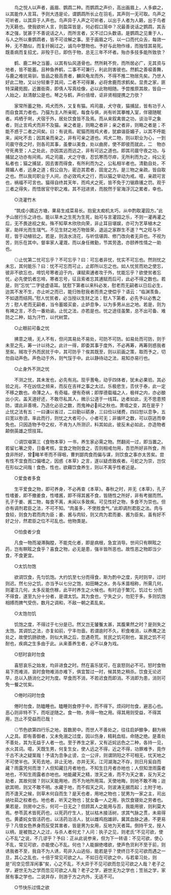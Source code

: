 <!-- { "loadSidebar": true } -->
　　鸟之悦人以声者，画眉、鹦鹉二种。而鹦鹉之声价，高出画眉上，人多癖之，以其能作人言耳。予则大违是论，谓鹦鹉所长止在羽毛，其声则一无可取。鸟声之可听者，以其异于人声也。鸟声异于人声之可听者，以出于人者为人籁，出于鸟者为天籁也。使我欲听人言，则盈耳皆是，何必假口笼中？况最善说话之鹦鹉，其舌本之强，犹甚于不善说话之人，而所言者，又不过口头数语。是鹦鹉之见重于人，与人之所以重鹦鹉者，皆不可诠解之事。至于画眉之巧，以一口而代众舌，每效一种，无不酷似，而复纤婉过之，诚鸟中慧物也。予好与此物作缘，而独怪其易死。既善病而复招尤，非殁于已，即伤于物，总无三年不坏者。殆亦多技多能所致欤？

　　鹤、鹿二种之当蓄，以其有仙风道骨也。然所耗不赀，而所居必广，无其资与地者，皆不能蓄。且种鱼养鹤，二事不可兼行，利此则害彼也。然鹤之善唳善舞，与鹿之难扰易驯，皆品之极高贵者，麟凤龟龙而外，不得不推二物居先矣。乃世人好此二物，又以分轻重于其间，二者不可得兼，必将舍鹿而求鹤矣。显贵之家，匪特深藏苑囿，近置衙斋，即倩人写真绘像，必以此物相随。予尝推原其故，皆自一人始之，赵清献公是也。琴之与鹤，声价倍增，讵非贤相提携之力欤？

　　家常所蓄之物，鸡犬而外，又复有猫。鸡司晨，犬守夜，猫捕鼠，皆有功于人而自食其力者也。乃猫为主人所亲昵，每食与俱，尚有听其搴帷入室，伴寝随眠者。鸡栖于埘，犬宿于外，居处饮食皆不及焉。而从来叙禽兽之功，谈治平之象者，则止言鸡犬而并不及猫。亲之者是，则略之者非；亲之者非，则略之者是；不能不惑于二者之间矣。曰：有说焉。昵猫而贱鸡犬者，犹癖谐臣媚子，以其不呼能来，闻叱不去；因其亲而亲之，非有可亲之道也。鸡犬二物，则以职业为心，一到司晨守夜之时，则各司其事，虽豢以美食，处以曲房，使不即彼而就此，二　物亦守死弗至；人之处此，亦因其远而远之，非有可远之道也。即其司晨守夜之功，与捕鼠之功亦有间焉。鸡之司晨，犬之守夜，忍饥寒而尽瘁，无所利而为之，纯公无私者也；猫之捕鼠，因去害而得食，有所利而为之，公私相半者也。清勤自处，不屑媚人者，远身之道；假公自为，密迩其君者，固宠之方。是三物之亲疏，皆自取之也。然以我司职业于人间，亦必效鸡犬之行，而以猫之举动为戒。噫，亲疏可言也，祸福不可言也。猫得自终其天年，而鸡犬之死，皆不免于刀锯鼎镬之罚。观于三者之得失，而悟居官守职之难。其不冠进贤，而脱然于宦海浮沉之累者，幸也。

　　○浇灌竹木

　　“筑成小圃近方塘，果易生成菜易长。抱瓮太痴机太巧，从中酌取灌园方。”此予山居行乐之诗也。能以草木之生死为生死，始可与言灌园之乐，不则一灌再灌之后，无不畏途视之矣。殊不知草木欣欣向荣，非止耳目堪娱，亦可为艺草植木之家，助祥光而生瑞气。不见生财之地万物皆荣，退运之家群生不遂？气之旺与不旺，皆于动植验之。若是，则汲水浇花，与听信堪舆、修门改向者无异也。不视为苦，则乐在其中。督率家人灌溉，而以身任微勤，节其劳逸，亦颐养性情之一助也。

　　◎止忧第二忧可忘乎？不可忘乎？曰：可忘者非忧，忧实不可忘也。然则忧之未忘，其何能乐？曰：忧不可忘而可止，止即所以忘之也。如人忧贫而劝之使忘，彼非不欲忘也，啼饥号寒者迫于内，课赋索逋者攻于外，忧能忘乎？欲使贫者忘忧，必先使饥者忘啼，寒者忘号，征且索者忘其逋赋而后可，此必不得之数也。若是，则“忘忧”二字徒虚语耳。犹慰下第者以来科必发，慰老而无嗣者以日后必生，迨其不发不生，亦止听之而已，能归咎慰我者而责之使偿乎？语云：“临渊羡鱼，不如退而结网。”慰人忧贫者，必当授以生财之法；慰人下第者，必先予以必售之方；慰人老而无嗣者，当令蓄姬买妾，止妒息争，以为多男从出之地。若是，则为有裨之言，不负一番劝谕。止忧之法，亦若是也。忧之途径虽繁，总不出可备、难防之二种，姑为汗竹，以代树萱。

　　○止眼前可备之忧

　　拂意之境，无人不有，但问其易处不易处，可防不可防。如易处而可防，则于未至之先，筹一计以待之。此计一得，即委其事于度外，不必再筹，再筹则惑我者至矣。贼攻于外而民扰于中，其可防乎？俟其既至，则以前画之策，取而予之，切勿自动声色。声色动于外，则气馁于中。此以静待动之法，易知亦易行也。

　　○止身外不测之忧

　　不测之忧，其未发也，必先有兆。现乎蓍龟，动乎四体者，犹未必果验。其必验之兆，不在凶信之频来，而反在吉祥之事之太过。乐极悲生，否伏于泰，此一定不移之数也。命薄之人，有奇福，便有奇祸；即厚德载福之人，极祥之内，亦必酿出小灾。盖天道好还，不敢尽私其人，微示公道于一线耳。达者如此，无不思患预防，谓此非善境，乃造化必忌之数，而鬼神必间之秋也。萧墙之变，其在是乎？止忧之法有五：一曰谦以省过，二曰勤以砺身，三曰俭以储费，四曰恕以息争，五曰宽以弥谤。率此而行，则忧之大者可小，小者可无；非循环之数，可以窃逃而幸免也。只因造物予夺之权，不肯为人所测识，料其如此，彼反未必如此，亦造物者颠倒英雄之惯技耳。

　　◎调饮啜第三《食物本草》一书，养生家必需之物。然翻阅一过，即当置之。若留匕箸之旁，日备考核，宜食之物则食之，否则相戒勿用，吾恐所好非所食，所食非所好，曾睹羊枣而不得咽，曹刿鄙肉食而偏与谋，则饮食之事亦太苦矣。尝有性不宜食而口偏嗜之，因惑《本草》之言，遂以疑虑致疾者。弓蛇之为崇，岂仅在形似之间哉！食色，性也，欲藉饮食养生，则以不离乎性者近是。

　　○爱食者多食

　　生平爱食之物，即可养身，不必再查《本草》。春秋之时，并无《本草》，孔子性嗜姜，即不撤姜食，性嗜酱，即不得其酱不食，皆随性之所好，非有考据而然。孔子于姜、酱二物，每食不离，未闻以多致疾。可见性好之物，多食不为崇也。但亦有调剂君臣之法，不可不知。“肉虽多，不使胜食气。”此即调剂君臣之法。肉与食较，则食为君而肉为臣；姜、酱与肉较，则又肉为君而姜、酱为臣矣。虽有好不好之分，然君臣之位不可乱也。他物类是。

　　○怕食者少食

　　凡食一物而凝滞胸膛，不能克化者，即是病根，急宜消导。世间只有瞑眩之药，岂有瞑眩之食乎？喜食之物，必无是患，强半皆所恶也。故性恶之物即当少食，不食更宜。

　　○太饥勿饱

　　欲调饮食，先匀饥饱。大约饥至七分而得食，斯为酌中之度，先时则早，过时则迟。然七分之饥，亦当予以七分之饱，如田畴之水，务与禾苗相称，所需几何，则灌注几何，太多反能伤稼，此平时养生之火候也。有时迫于繁冗，饥过七 分而不得食，遂至九分十分者，是谓太饥。其为食也，宁失之少，勿犯于多。多则饥饱相搏而脾气受伤，数月之调和，不敌一朝之紊乱矣。

　　○太饱勿饥

　　饥饱之度，不得过于七分是已。然又岂无饕餮太甚，其腹果然之时？是则失之太饱。其调饥之法，亦复如前，宁丰勿啬。若谓逾时不久，积食难消，以养鹰之法处之，故使饥肠欲绝，则似大熟之后，忽遇奇荒。贫民之饥可耐也，富民之饥不可耐也，疾病之生多由于此。从来善养生者，必不以身为戏。

　　○怒时哀时勿食

　　喜怒哀乐之始发，均非进食之时。然在喜乐犹可，在哀怒则必不可。怒时食物易下而难消，哀时食物难消亦难下，俱宜暂过一时，候其势之稍杀。饮食无论迟早，总以入肠消化之时为度。早食而不消，不若迟食而即消。不消即为患，消则可免一餐之忧矣。

　　○倦时闷时勿食

　　倦时勿食，防瞌睡也。瞌睡则食停于中，而不得下。烦闷时勿食，避恶心也。恶心则非特不下，而呕逆随之。食一物，务得一物之用。得其用则受益，不得其用，岂止不受益而已哉！

　　◎节色欲第四行乐之地，首数房中。而世人不善处之，往往启妒酿争，翻为祸人之具。即有善御者，又未免溺之过度，因以伤身，精耗血枯，命随之绝。是善处不善处，其为无益于人者一也。至于养生之家，又有近姹远色之二种，各持一见，水火其词。噫，天既生男，何复生女，使人远之不得，近之不得，功罪难予，竟作千古不决之疑案哉！予请为息争止谤，立一公评，则谓阴阳之不可相无，忧天地之不可使半也。天苟去地，非止无地，亦并无天。江河湖海之不存，则日月奚自而藏？雨露凭何而泄？人但知藏日月者地也，不知生日月者亦地也；人但知泄雨露者地也，不知生雨露者亦地也。地能藏天之精，泄天之液，而不为天之害，反为天之助者，其故何居？则以天能用地，而不为地所用耳。天使地晦，则地不敢不晦；迨欲其明，则又不敢不明。水藏于地，而不假天之风，则波涛无据而起；土附于地，而不逢天之候，则草木何自而生？是天也者，用地之物也；犹男为一家之主，司出纳吐茹之权者也。地也者，听天之物也；犹女备一人之用，执饮食寝处之劳者也。果若是，则房中之乐，何可一日无之？但顾其人之能用与否，我能用彼，则利莫大焉。参苓芪术皆死药也，以死药疗生人，犹以枯木接活树，求其气脉之贯，未易得也。黄婆姹女皆活药也，以活药治活人，犹以雌鸡抱雄卵，冀其血脉之通，不更易乎？凡借女色养身而反受其害者，皆是男为女用，反地为天者耳。倒持干戈，授人以柄，是被戮之人之过，与杀人者何尤？人问：执子之见，则老氏“不见可欲，使心不乱”之说，不几谬乎？予曰：正从此说参来，但为下一转语：不见可欲，使心不乱，常见可欲，亦能使心不乱。何也？人能摒绝嗜欲，使声色货利不至于前，则诱我者不至，我自不为人诱，苟非入山逃俗，能若是乎？使终日不见可欲而遇之一旦，其心之乱也，十倍于常见可欲之人。不如日在可欲之中，与若辈习处，则是“司空见惯浑闲事”矣，心之不乱，不大异于不见可欲而忽见可欲之人哉？老子之学，避世无为之学而忽见可欲之人哉？老子之学，避世无为之学也；笠翁之学，家居有事之学也。二说并存，则游于方之内外，无适不可。

　　○节快乐过情之欲

